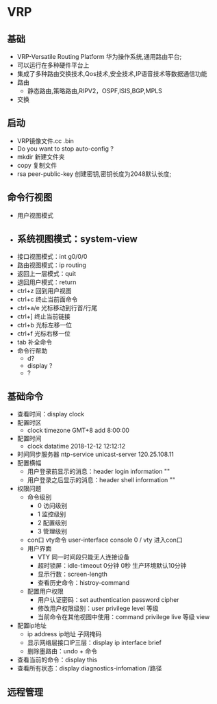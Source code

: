 # VRP
## 基础
- VRP-Versatile Routing Platform  华为操作系统,通用路由平台;
- 可以运行在多种硬件平台上
- 集成了多种路由交换技术,Qos技术,安全技术,IP语音技术等数据通信功能
- 路由
  - 静态路由,策略路由,RIPV2，OSPF,ISIS,BGP,MPLS
- 交换
## 启动
- VRP镜像文件.cc .bin
- Do you want to stop auto-config ?
- mkdir 新建文件夹
- copy 复制文件
- rsa peer-public-key 创建密钥,密钥长度为2048默认长度;
## 命令行视图
- 用户视图模式
- 系统视图模式：system-view 
  - 
- 接口视图模式：int g0/0/0
- 路由视图模式：ip routing
- 返回上一层模式：quit 
- 退回用户模式：return
- ctrl+z 回到用户视图
- ctrl+c 终止当前面命令
- ctrl+a/e 光标移动到行首/行尾
- ctrl+] 终止当前链接
- ctrl+b 光标左移一位
- ctrl+f 光标右移一位
- tab 补全命令
- 命令行帮助
  - d?
  - display ?
  - ?
## 基础命令
- 查看时间：display clock
- 配置时区
  - clock timezone GMT+8 add 8:00:00
- 配置时间
  - clock datatime 2018-12-12 12:12:12
- 时间同步服务器 ntp-service unicast-server 120.25.108.11
- 配置横幅
  - 用户登录前显示的消息：header login information ""
  - 用户登录之后显示的消息：header shell information ""
- 权限问题
  - 命令级别
    - 0 访问级别
    - 1 监控级别
    - 2 配置级别
    - 3 管理级别
  - con口 vty命令 user-interface console 0 / vty 进入con口
  - 用户界面
    - VTY 同一时间段只能无人连接设备
    - 超时锁屏：idle-timeout 0分钟 0秒 生产环境默认10分钟
    - 显示行数：screen-length
    - 查看历史命令：histroy-command
  - 配置用户权限
    - 用户认证密码：set authentication password cipher 
    - 修改用户权限级别：user privilege level 等级
    - 当前命令在其他视图中使用：command privilege live 等级 view 
- 配置ip地址
  - ip address ip地址 子网掩码
  - 显示网络层接口IP三层：display ip interface brief
  - 删除墨路由：undo + 命令
- 查看当前的命令：display this
- 查看所有状态：display diagnostics-infomation /路径
## 远程管理
